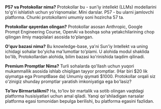 
**P57 va Protokollar nima?**
Protokollar bu - sun'iy intellekt (LLMs) modellarini to'g'ri ishlatish uchun yo'riqnomalar. Mini darslar. P57 - bu ularni jamlovchi platforma. Chunki protokollarni umumiy soni hozircha 57 ta. 

**Protokollar qayerdan olingan?**
Protokollar asosan Anthropic, Google Prompt Engineering Course, OpenAi  va boshqa soha yetakchilarining chop qilingan ilmiy maqolalari asosida to'plangan. 

**O'quv bazasi nima?**
Bu knowledge-base, ya'ni Sun'iy Intellekt va uning ichidagi sohalar bo'yicha ma'lumotlar to'plami. U alohida modul shaklida bo'lib, Protokollardan alohida, bilim bazasi ko'rinishida taqdim qilinadi.

**Premium Promptlar Nima?**
Turli sohalarda qo'llash uchun yuqori mukammallik asosida ishlab chiqilgan tayyor promptlar. (Har biri $20 lik qiymatga ega PromptBase da) Umumiy qiymati $1000. Protokollar orqali siz o'zinigiz shunday promptlar yaratish imkoniyatiga ega bo'lasiz? 

**To'lov Birmartalikmi?**
Ha, to'lov bir martalik va sotib olingan vaqtdagi platforma husisiyatlari uchun amal qiladi. Yanqi qo'shiladigan narsalar platforma egasi tomonidan bepulga berilishi, bu platforma egasini fazlidan. 